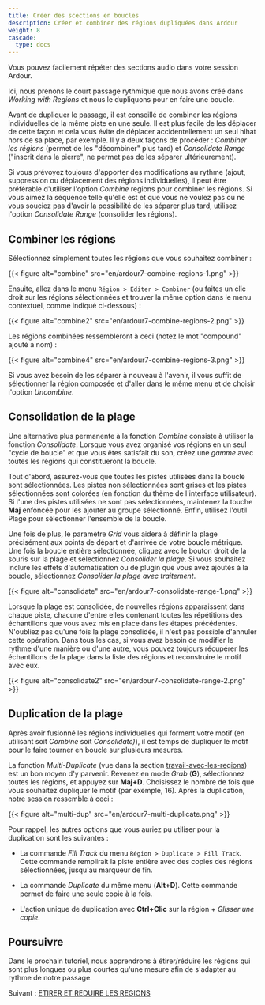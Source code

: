 ```yaml
---
title: Créer des scections en boucles
description: Créer et combiner des régions dupliquées dans Ardour
weight: 8
cascade:
  type: docs
---
```


Vous pouvez facilement répéter des sections audio dans votre session Ardour.

Ici, nous prenons le court passage rythmique que nous avons créé dans _Working with Regions_ et nous le dupliquons pour en faire une boucle.

Avant de dupliquer le passage, il est conseillé de combiner les régions individuelles de la même piste en une seule. Il est plus facile de les déplacer de cette façon et cela vous évite de déplacer accidentellement un seul hihat hors de sa place, par exemple.
Il y a deux façons de procéder : _Combiner les régions_ (permet de les "décombiner" plus tard) et _Consolidate Range_ ("inscrit dans la pierre", ne permet pas de les séparer ultérieurement).

Si vous prévoyez toujours d'apporter des modifications au rythme (ajout, suppression ou déplacement des régions individuelles), il peut être préférable d'utiliser l'option _Combine_ regions pour combiner les régions. Si vous aimez la séquence telle qu'elle est et que vous ne voulez pas ou ne vous souciez pas d'avoir la possibilité de les séparer plus tard, utilisez l'option _Consolidate Range_ (consolider les régions).

## Combiner les régions

Sélectionnez simplement toutes les régions que vous souhaitez combiner :

{{< figure alt="combine" src="en/ardour7-combine-regions-1.png" >}}

Ensuite, allez dans le menu `Région > Editer > Combiner` (ou faites un clic droit sur les régions sélectionnées et trouver la même option dans le menu contextuel, comme indiqué ci-dessous) :

{{< figure alt="combine2" src="en/ardour7-combine-regions-2.png" >}} 

Les régions combinées ressembleront à ceci (notez le mot "compound" ajouté à nom) :

{{< figure alt="combine4" src="en/ardour7-combine-regions-3.png" >}} 

Si vous avez besoin de les séparer à nouveau à l'avenir, il vous suffit de sélectionner la région composée et d'aller dans le même menu et de choisir l'option _Uncombine_. 

## Consolidation de la plage

Une alternative plus permanente à la fonction _Combine_ consiste à utiliser la fonction _Consolidate_.
Lorsque vous avez organisé vos régions en un seul "cycle de boucle" et que vous êtes satisfait du son, créez une _gamme_ avec toutes les régions qui constitueront la boucle.

Tout d'abord, assurez-vous que toutes les pistes utilisées dans la boucle sont sélectionnées. Les pistes non sélectionnées sont grises et les pistes sélectionnées sont colorées (en fonction du thème de l'interface utilisateur). Si l'une des pistes utilisées ne sont pas sélectionnées, maintenez la touche **Maj** enfoncée pour les ajouter au groupe sélectionné. Enfin, utilisez l'outil Plage pour sélectionner l'ensemble de la boucle. 

Une fois de plus, le paramètre _Grid_ vous aidera à définir la plage précisément aux points de départ et d'arrivée de votre boucle métrique. Une fois la boucle entière sélectionnée, cliquez avec le bouton droit de la souris sur la plage et sélectionnez _Consolider la plage_. Si vous souhaitez inclure les effets d'automatisation ou de plugin que vous avez ajoutés à la boucle, sélectionnez _Consolider la plage avec traitement_.

{{< figure alt="consolidate" src="en/ardour7-consolidate-range-1.png" >}} 

Lorsque la plage est consolidée, de nouvelles régions apparaissent dans chaque piste, chacune d'entre elles contenant toutes les répétitions des échantillons que vous avez mis en place dans les étapes précédentes. N'oubliez pas qu'une fois la plage consolidée, il n'est pas possible d'annuler cette opération. Dans tous les cas, si vous avez besoin de modifier le rythme d'une manière ou d'une autre, vous pouvez toujours récupérer les échantillons de la plage dans la liste des régions et reconstruire le motif avec eux.

{{< figure alt="consolidate2" src="en/ardour7-consolidate-range-2.png" >}}

## Duplication de la plage

Après avoir fusionné les régions individuelles qui forment votre motif (en utilisant soit _Combine_ soit _Consolidate)_), il est temps de dupliquer le motif pour le faire tourner en boucle sur plusieurs mesures.

La fonction _Multi-Duplicate_ (vue dans la section [travail-avec-les-regions](../working-with-regions/)) est un bon moyen d'y parvenir.
Revenez en mode _Grab_ (**G**), sélectionnez toutes les régions, et appuyez sur **Maj+D**. Choisissez le nombre de fois que vous souhaitez dupliquer le motif (par exemple, 16). Après la duplication, notre session ressemble à ceci :

{{< figure alt="multi-dup" src="en/ardour7-multi-duplicate.png" >}} 

Pour rappel, les autres options que vous auriez pu utiliser pour la duplication sont les suivantes :

- La commande _Fill Track_ du menu `Région > Duplicate > Fill Track`. Cette commande remplirait la piste entière avec des copies des régions sélectionnées, jusqu'au marqueur de fin. 

- La commande _Duplicate_ du même menu (**Alt+D**). Cette commande
permet de faire une seule copie à la fois. 

- L'action unique de duplication avec **Ctrl+Clic** sur la région + _Glisser une copie_.

## Poursuivre

Dans le prochain tutoriel, nous apprendrons à étirer/réduire les régions qui sont plus longues ou plus courtes qu'une mesure afin de s'adapter au rythme de notre passage.

Suivant : [ETIRER ET REDUIRE LES REGIONS](../stretching-shrinking-regions)